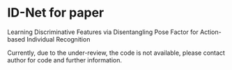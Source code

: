 # ID-Net for paper
Learning Discriminative Features via Disentangling Pose Factor for Action-based Individual Recognition

Currently, due to the under-review, the code is not available, please contact author for code and further information.
